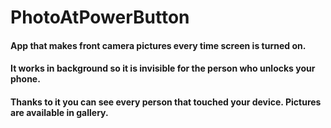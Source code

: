 # PhotoAtPowerButton
#### App that makes front camera pictures every time screen is turned on.
#### It works in background so it is invisible for the person who unlocks your phone.
#### Thanks to it you can see every person that touched your device. Pictures are available in gallery.
